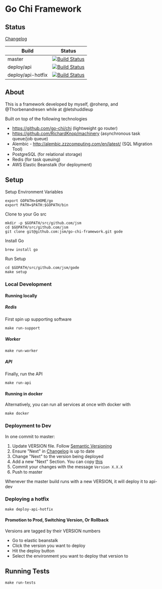 # Go Chi Framework

## Status

[Changelog](./CHANGELOG.md)

Build | Status
--- | ---
master | [![Build Status](https://circleci.com/gh/jsm/go-chi-framework/tree/master.svg?style=shield&circle-token=50403245ada8fbacb76e7e50487a9f89afb4beb1)](https://circleci.com/gh/jsm/go-chi-framework/tree/master)
deploy/api | [![Build Status](https://circleci.com/gh/jsm/go-chi-framework/tree/deploy%2Fapi.svg?style=shield&circle-token=50403245ada8fbacb76e7e50487a9f89afb4beb1)](https://circleci.com/gh/jsm/go-chi-framework/tree/deploy%2Fapi)
deploy/api-hotfix | [![Build Status](https://circleci.com/gh/jsm/go-chi-framework/tree/deploy%2Fapi-hotfix.svg?style=shield&circle-token=50403245ada8fbacb76e7e50487a9f89afb4beb1)](https://circleci.com/gh/jsm/go-chi-framework/tree/deploy%2Fapi-hotfix)

## About

This is a framework developed by myself, @rohenp, and @Thorbenandresen while at @letshuddleup

Built on top of the following technologies

- https://github.com/go-chi/chi (lightweight go router)
- https://github.com/RichardKnop/machinery (asynchronous task queue/job queue)
- Alembic - http://alembic.zzzcomputing.com/en/latest/ (SQL Migration Tool)
- PostgreSQL (for relational storage)
- Redis (for task queuing)
- AWS Elastic Beanstalk (for deployment)

## Setup
Setup Environment Variables

```
export GOPATH=$HOME/go
export PATH=$PATH:$GOPATH/bin
```

Clone to your Go src

```
mkdir -p $GOPATH/src/github.com/jsm
cd $GOPATH/src/github.com/jsm
git clone git@github.com:jsm/go-chi-framework.git gode
```

Install Go

```
brew install go
```

Run Setup

```
cd $GOPATH/src/github.com/jsm/gode
make setup
```

### Local Development

#### Running locally

##### Redis

First spin up supporting software

```
make run-support
```

##### Worker

```
make run-worker
```

##### API

Finally, run the API

```
make run-api
```

#### Running in docker

Alternatively, you can run all services at once with docker with

```
make docker
```

### Deployment to Dev

In one commit to master:

1. Update VERSION file. Follow [Semantic Versioning](http://semver.org/)
2. Ensure "Next" in [Changelog](./CHANGELOG.md) is up to date
3. Change "Next" to the version being deployed
4. Add a new "Next" Section. You can copy [this](./NEXT.md)
5. Commit your changes with the message `Version X.X.X`
6. Push to master

Whenever the master build runs with a new VERSION, it will deploy it to api-dev

### Deploying a hotfix

```
make deploy-api-hotfix
```

#### Promotion to Prod, Switching Version, Or Rollback

Versions are tagged by their VERSION numbers

- Go to elastic beanstalk
- Click the version you want to deploy
- Hit the deploy button
- Select the environment you want to deploy that version to

## Running Tests

```
make run-tests
```
